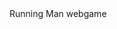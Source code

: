 <html>
  <title> Running Man web game </title>
  <head1> Running Man </head1>
  <head2> webgame </head2>
  
  </html>
